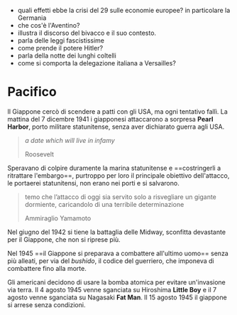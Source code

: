 - quali effetti ebbe la crisi del 29 sulle economie europee? in particolare la Germania
- che cos'è l'Aventino?
- illustra il discorso del bivacco e il suo contesto.
- parla delle leggi fascistissime
- come prende il potere Hitler?
- parla della notte dei lunghi coltelli
- come si comporta la delegazione italiana a Versailles?


# Pacifico
Il Giappone cercò di scendere a patti con gli USA, ma ogni tentativo fallì.
La mattina del 7 dicembre 1941 i giapponesi attaccarono a sorpresa **Pearl Harbor**, porto militare statunitense, senza aver dichiarato guerra agli USA.

> *a date which will live in infamy*
>
> Roosevelt

Speravano di colpire duramente la marina statunitense e ==costringerli a ritrattare l'embargo==, purtroppo per loro il principale obiettivo dell'attacco, le portaerei statunitensi, non erano nei porti e si salvarono.

> temo che l’attacco di oggi sia servito solo a risvegliare un gigante dormiente, caricandolo di una terribile determinazione
> 
> Ammiraglio Yamamoto

Nel giugno del 1942 si tiene la battaglia delle Midway, sconfitta devastante per il Giappone, che non si riprese più.

Nel 1945 ==il Giappone si preparava a combattere all'ultimo uomo== senza più alleati, per via del *bushido*, il codice del guerriero, che imponeva di combattere fino alla morte.

Gli americani decidono di usare la bomba atomica per evitare un'invasione via terra.
Il 4 agosto 1945 venne sganciata su Hiroshima  **Little Boy** e il 7 agosto venne sganciata su Nagasaki **Fat Man**.
Il 15 agosto 1945 il giappone si arrese senza condizioni.